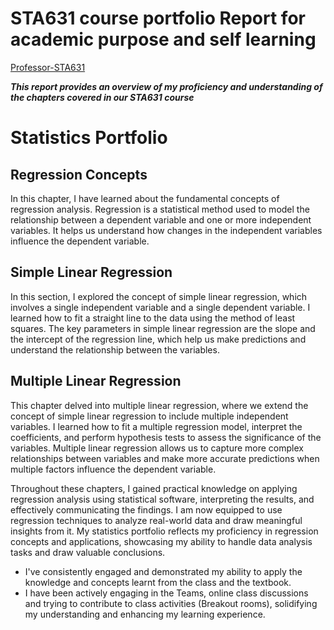 # STA631 course portfolio Report for academic purpose and self learning

[Professor-STA631](https://github.com/dykesb)

***This report provides an overview of my proficiency and understanding of the chapters covered in our STA631 course***

# Statistics Portfolio

## Regression Concepts
In this chapter, I have learned about the fundamental concepts of regression analysis. Regression is a statistical method used to model the relationship between a dependent variable and one or more independent variables. It helps us understand how changes in the independent variables influence the dependent variable.

## Simple Linear Regression
In this section, I explored the concept of simple linear regression, which involves a single independent variable and a single dependent variable. I learned how to fit a straight line to the data using the method of least squares. The key parameters in simple linear regression are the slope and the intercept of the regression line, which help us make predictions and understand the relationship between the variables.

## Multiple Linear Regression
This chapter delved into multiple linear regression, where we extend the concept of simple linear regression to include multiple independent variables. I learned how to fit a multiple regression model, interpret the coefficients, and perform hypothesis tests to assess the significance of the variables. Multiple linear regression allows us to capture more complex relationships between variables and make more accurate predictions when multiple factors influence the dependent variable.

Throughout these chapters, I gained practical knowledge on applying regression analysis using statistical software, interpreting the results, and effectively communicating the findings. I am now equipped to use regression techniques to analyze real-world data and draw meaningful insights from it. My statistics portfolio reflects my proficiency in regression concepts and applications, showcasing my ability to handle data analysis tasks and draw valuable conclusions.








- I've consistently engaged and demonstrated my ability to apply the knowledge and concepts learnt from the class and the textbook.
- I have been actively engaging in the Teams, online class discussions and trying to contribute to class activities (Breakout rooms), solidifying my understanding and enhancing my learning experience.
